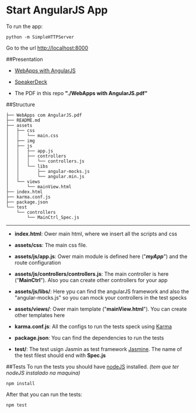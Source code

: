 Start AngularJS App
==================
To run the app:

```
python -m SimpleHTTPServer
```
Go to the url [http://localhost:8000](http://localhost:8000)

##Presentation
- [WebApps with AngularJS](http://vitorleal.github.io/angularjs-talk/)

- [SpeakerDeck](https://speakerdeck.com/vitorleal/webapps-with-angularjs)

- The PDF in this repo **"./WebApps with AngularJS.pdf"**



##Structure
```
├── WebApps com AngularJS.pdf
├── README.md
├── assets
│   ├── css
│   │   └── main.css
│   ├── img
│   ├── js
│   │   ├── app.js
│   │   ├── controllers
│   │   │   └── controllers.js
│   │   └── libs
│   │       ├── angular-mocks.js
│   │       └── angular.min.js
│   └── views
│       └── mainView.html
├── index.html
├── karma.conf.js
├── package.json
└── test
    └── controllers
        └── MainCtrl_Spec.js
```
***

- **index.html**: Ower main html, where we insert all the scripts and css

- **assets/css**: The main css file.

- **assets/js/app.js**: Ower main module is defined here ("***myApp***") and the route configuration

- **assets/js/controllers/controllers.js**: The main controller is here ("**MainCtrl**"). Also you can create other controllers for your app

- **assets/js/libs/**: Here ypu can find the angularJS framework and also the "angular-mocks.js" so you can mock your controllers in the test specks

- **assets/views/**: Ower main template ("**mainView.html**"). You can create other templates here 

- **karma.conf.js**: All the configs to run the tests speck using [Karma](http://karma-runner.github.io/)

- **package.json**: You can find the dependencies to run the tests

- **test/**: The test usign Jasmin as test framework [Jasmine](http://pivotal.github.io/jasmine/). The name of the test filest should end with **Spec.js**

##Tests
To run the tests you should have [nodeJS](http://nodejs.org/) installed. *(tem que ter nodeJS instalado na maquina)*

```
npm install
```

After that you can run the tests:

```
npm test
```











